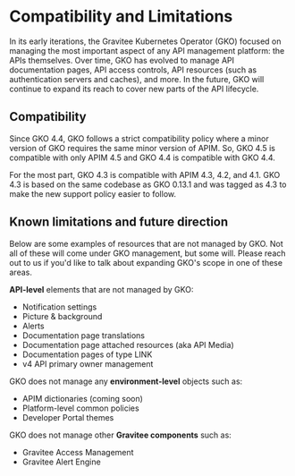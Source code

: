 # Compatibility and Limitations

In its early iterations, the Gravitee Kubernetes Operator (GKO) focused on managing the most important aspect of any API management platform: the APIs themselves. Over time, GKO has evolved to manage API documentation pages, API access controls, API resources (such as authentication servers and caches), and more. In the future, GKO will continue to expand its reach to cover new parts of the API lifecycle.

## Compatibility

Since GKO 4.4, GKO follows a strict compatibility policy where a minor version of GKO requires the same minor version of APIM. So, GKO 4.5 is compatible with only APIM 4.5 and GKO 4.4 is compatible with GKO 4.4.

For the most part, GKO 4.3 is compatible with APIM 4.3, 4.2, and 4.1. GKO 4.3 is based on the same codebase as GKO 0.13.1 and was tagged as 4.3 to make the new support policy easier to follow.

## Known limitations and future direction

Below are some examples of resources that are not managed by GKO. Not all of these will come under GKO management, but some will. Please reach out to us if you'd like to talk about expanding GKO's scope in one of these areas.

**API-level** elements that are not managed by GKO:

* Notification settings
* Picture & background
* Alerts
* Documentation page translations
* Documentation page attached resources (aka API Media)
* Documentation pages of type LINK
* v4 API primary owner management

GKO does not manage any **environment-level** objects such as:

* APIM dictionaries (coming soon)
* Platform-level common policies
* Developer Portal themes

GKO does not manage other **Gravitee components** such as:

* Gravitee Access Management
* Gravitee Alert Engine
